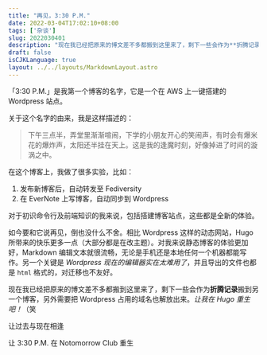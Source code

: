 ```yaml
---
title: "再见，3:30 P.M."
date: 2022-03-04T17:02:10+08:00
tags: ['杂谈']
slug: 2022030401
description: "现在我已经把原来的博文差不多都搬到这里来了，剩下一些会作为**折腾记录**搬到另一个博客，另外需要把 Wordpress 占用的域名也解放出来。让我在 Hugo 重生吧！（笑"
draft: false
isCJKLanguage: true
layout: ../../layouts/MarkdownLayout.astro
---
```

「3:30 P.M.」是我第一个博客的名字，它是一个在 AWS 上一键搭建的 Wordpress 站点。

关于这个名字的由来，我是这样描述的：

> 下午三点半，弄堂里渐渐喧闹，下学的小朋友开心的笑闹声，有时会有爆米花的爆炸声，太阳还半挂在天上。这是我的逢魔时刻，好像掉进了时间的漩涡之中。
> 

在这个博客上，我做了很多实验，比如：

1. 发布新博客后，自动转发至 Fediversity
2. 在 EverNote 上写博客，自动同步到 Wordpress

对于初识命令行及前端知识的我来说，包括搭建博客站点，这些都是全新的体验。

如今要和它说再见，倒也没什么不舍。相比 Wordpress 这样的动态网站，Hugo 所带来的快乐更多一点（大部分都是在改主题）。对我来说静态博客的体验更加好，Markdown 编辑文本就很流畅，无论是手机还是本地任何一个机器都能写作。另一个关键是 *Wordpress 现在的编辑器实在太难用了*，并且导出的文件也都是 `html` 格式的，对迁移也不友好。

现在我已经把原来的博文差不多都搬到这里来了，剩下一些会作为**折腾记录**搬到另一个博客，另外需要把 Wordpress 占用的域名也解放出来。*让我在 Hugo 重生吧！*（笑

让过去与现在相逢

让 3:30 P.M. 在 Notomorrow Club 重生

